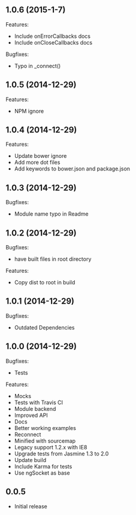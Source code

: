 ## 1.0.6 (2015-1-7)

Features:
  - Include onErrorCallbacks docs
  - Include onCloseCallbacks docs

Bugfixes:
  - Typo in _connect()

## 1.0.5 (2014-12-29)

Features:
  - NPM ignore

## 1.0.4 (2014-12-29)

Features:
  - Update bower ignore
  - Add more dot files
  - Add keywords to bower.json and package.json

## 1.0.3 (2014-12-29)

Bugfixes:
  - Module name typo in Readme

## 1.0.2 (2014-12-29)

Bugfixes:
  - have built files in root directory

Features:
  - Copy dist to root in build


## 1.0.1 (2014-12-29)

Bugfixes:
  - Outdated Dependencies

## 1.0.0 (2014-12-29)

Bugfixes:
  - Tests

Features:
  - Mocks
  - Tests with Travis CI
  - Module backend
  - Improved API
  - Docs
  - Better working examples
  - Reconnect
  - Minified with sourcemap
  - Legacy support 1.2.x with IE8
  - Upgrade tests from Jasmine 1.3 to 2.0
  - Update build
  - Include Karma for tests
  - Use ngSocket as base

## 0.0.5
  - Initial release
